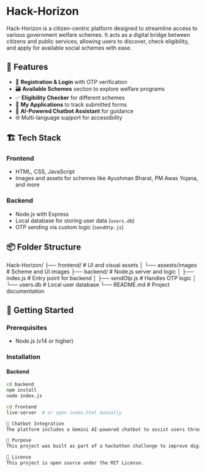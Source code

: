 # Hack-Horizon

Hack-Horizon is a citizen-centric platform designed to streamline access to various government welfare schemes. It acts as a digital bridge between citizens and public services, allowing users to discover, check eligibility, and apply for available social schemes with ease.

## 🧩 Features

- 📝 **Registration & Login** with OTP verification
- 🗃️ **Available Schemes** section to explore welfare programs
- ✅ **Eligibility Checker** for different schemes
- 📂 **My Applications** to track submitted forms
- 🧠 **AI-Powered Chatbot Assistant** for guidance
- 🌐 Multi-language support for accessibility

## 🏗️ Tech Stack

### Frontend
- HTML, CSS, JavaScript
- Images and assets for schemes like Ayushman Bharat, PM Awas Yojana, and more

### Backend
- Node.js with Express
- Local database for storing user data (`users.db`)
- OTP sending via custom logic (`sendOtp.js`)

## 📦 Folder Structure

Hack-Horizon/ ├── frontend/ # UI and visual assets │ └── assests/images # Scheme and UI images ├── backend/ # Node.js server and logic │ ├── index.js # Entry point for backend │ ├── sendOtp.js # Handles OTP logic │ └── users.db # Local user database └── README.md # Project documentation


## 🚀 Getting Started

### Prerequisites

- Node.js (v14 or higher)

### Installation

#### Backend

```bash
cd backend
npm install
node index.js

cd frontend
live-server  # or open index.html manually

🤖 Chatbot Integration
The platform includes a Gemini AI-powered chatbot to assist users through text and voice.

🎯 Purpose
This project was built as part of a hackathon challenge to improve digital public service accessibility, especially for rural or underserved communities.

📄 License
This project is open source under the MIT License.
